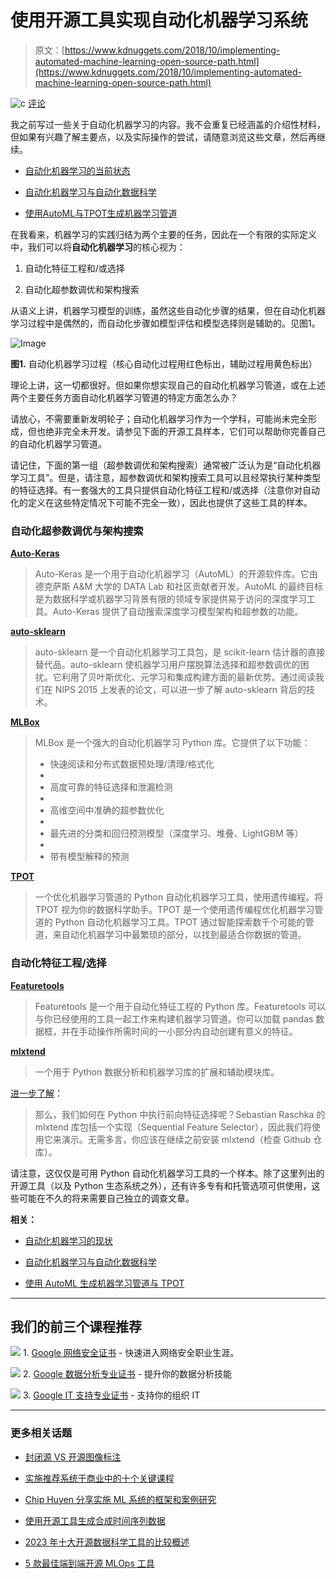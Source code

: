 # 使用开源工具实现自动化机器学习系统

> 原文：[https://www.kdnuggets.com/2018/10/implementing-automated-machine-learning-open-source-path.html](https://www.kdnuggets.com/2018/10/implementing-automated-machine-learning-open-source-path.html)

![c](../Images/3d9c022da2d331bb56691a9617b91b90.png) [评论](#comments)

我之前写过一些关于自动化机器学习的内容。我不会重复已经涵盖的介绍性材料，但如果有兴趣了解主要点，以及实际操作的尝试，请随意浏览这些文章，然后再继续。

+   [自动化机器学习的当前状态](/2017/01/current-state-automated-machine-learning.html)

+   [自动化机器学习与自动化数据科学](/2018/07/automated-machine-learning-vs-automated-data-science.html)

+   [使用AutoML与TPOT生成机器学习管道](/2018/01/managing-machine-learning-workflows-scikit-learn-pipelines-part-4.html)

在我看来，机器学习的实践归结为两个主要的任务，因此在一个有限的实际定义中，我们可以将**自动化机器学习**的核心视为：

1.  自动化特征工程和/或选择

1.  自动化超参数调优和架构搜索

从语义上讲，机器学习模型的训练，虽然这些自动化步骤的结果，但在自动化机器学习过程中是偶然的，而自动化步骤如模型评估和模型选择则是辅助的。见图1。

![Image](../Images/ace43dee5f8c068270a2ce2717540b9c.png)

**图1.** 自动化机器学习过程（核心自动化过程用红色标出，辅助过程用黄色标出）

理论上讲，这一切都很好。但如果你想实现自己的自动化机器学习管道，或在上述两个主要任务方面自动化机器学习管道的特定方面怎么办？

请放心，不需要重新发明轮子；自动化机器学习作为一个学科，可能尚未完全形成，但也绝非完全未开发。请参见下面的开源工具样本，它们可以帮助你完善自己的自动化机器学习管道。

请记住，下面的第一组（超参数调优和架构搜索）通常被广泛认为是“自动化机器学习工具”。但是，请注意，超参数调优和架构搜索工具可以且经常执行某种类型的特征选择。有一套强大的工具只提供自动化特征工程和/或选择（注意你对自动化的定义在这些特定情况下可能不完全一致），因此也提供了这些工具的样本。

### 自动化超参数调优与架构搜索

**[Auto-Keras](https://github.com/jhfjhfj1/autokeras)**

> Auto-Keras 是一个用于自动化机器学习（AutoML）的开源软件库。它由德克萨斯 A&M 大学的 DATA Lab 和社区贡献者开发。AutoML 的最终目标是为数据科学或机器学习背景有限的领域专家提供易于访问的深度学习工具。Auto-Keras 提供了自动搜索深度学习模型架构和超参数的功能。

**[auto-sklearn](https://github.com/automl/auto-sklearn)**

> auto-sklearn 是一个自动化机器学习工具包，是 scikit-learn 估计器的直接替代品。auto-sklearn 使机器学习用户摆脱算法选择和超参数调优的困扰。它利用了贝叶斯优化、元学习和集成构建方面的最新优势。通过阅读我们在 NIPS 2015 上发表的论文，可以进一步了解 auto-sklearn 背后的技术。

**[MLBox](https://github.com/AxeldeRomblay/MLBox)**

> MLBox 是一个强大的自动化机器学习 Python 库。它提供了以下功能：
> 
> +   快速阅读和分布式数据预处理/清理/格式化
> +   
> +   高度可靠的特征选择和泄漏检测
> +   
> +   高维空间中准确的超参数优化
> +   
> +   最先进的分类和回归预测模型（深度学习、堆叠、LightGBM 等）
> +   
> +   带有模型解释的预测

**[TPOT](https://github.com/EpistasisLab/tpot)**

> 一个优化机器学习管道的 Python 自动化机器学习工具，使用遗传编程。将 TPOT 视为你的数据科学助手。TPOT 是一个使用遗传编程优化机器学习管道的 Python 自动化机器学习工具。TPOT 通过智能探索数千个可能的管道，来自动化机器学习中最繁琐的部分，以找到最适合你数据的管道。

### 自动化特征工程/选择

**[Featuretools](https://github.com/Featuretools/featuretools)**

> Featuretools 是一个用于自动化特征工程的 Python 库。Featuretools 可以与你已经使用的工具一起工作来构建机器学习管道。你可以加载 pandas 数据框，并在手动操作所需时间的一小部分内自动创建有意义的特征。

**[mlxtend](https://github.com/rasbt/mlxtend)**

> 一个用于 Python 数据分析和机器学习库的扩展和辅助模块库。

[进一步了解](/2018/06/step-forward-feature-selection-python.html)：

> 那么，我们如何在 Python 中执行前向特征选择呢？Sebastian Raschka 的 mlxtend 库包括一个实现（Sequential Feature Selector），因此我们将使用它来演示。无需多言，你应该在继续之前安装 mlxtend（检查 Github 仓库）。

请注意，这仅仅是可用 Python 自动化机器学习工具的一个样本。除了这里列出的开源工具（以及 Python 生态系统之外），还有许多专有和托管选项可供使用，这些可能在不久的将来需要自己独立的调查文章。

**相关：**

+   [自动化机器学习的现状](https://www.kdnuggets.com/2017/01/current-state-automated-machine-learning.html)

+   [自动化机器学习与自动化数据科学](//2018/07/automated-machine-learning-vs-automated-data-science.html)

+   [使用 AutoML 生成机器学习管道与 TPOT](/2018/01/managing-machine-learning-workflows-scikit-learn-pipelines-part-4.html)

* * *

## 我们的前三个课程推荐

![](../Images/0244c01ba9267c002ef39d4907e0b8fb.png) 1\. [Google 网络安全证书](https://www.kdnuggets.com/google-cybersecurity) - 快速进入网络安全职业生涯。

![](../Images/e225c49c3c91745821c8c0368bf04711.png) 2\. [Google 数据分析专业证书](https://www.kdnuggets.com/google-data-analytics) - 提升你的数据分析技能

![](../Images/0244c01ba9267c002ef39d4907e0b8fb.png) 3\. [Google IT 支持专业证书](https://www.kdnuggets.com/google-itsupport) - 支持你的组织 IT

* * *

### 更多相关话题

+   [封闭源 VS 开源图像标注](https://www.kdnuggets.com/closed-source-vs-open-source-image-annotation)

+   [实施推荐系统于商业中的十个关键课程](https://www.kdnuggets.com/2022/07/ten-key-lessons-implementing-recommendation-systems-business.html)

+   [Chip Huyen 分享实施 ML 系统的框架和案例研究](https://www.kdnuggets.com/2023/02/sphere-chip-huyen-shares-frameworks-case-studies-implementing-ml-systems.html)

+   [使用开源工具生成合成时间序列数据](https://www.kdnuggets.com/2022/06/generate-synthetic-timeseries-data-opensource-tools.html)

+   [2023 年十大开源数据科学工具的比较概述](https://www.kdnuggets.com/a-comparative-overview-of-the-top-10-open-source-data-science-tools-in-2023)

+   [5 款最佳端到端开源 MLOps 工具](https://www.kdnuggets.com/5-best-end-to-end-open-source-mlops-tools)
